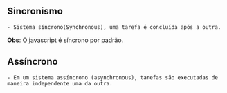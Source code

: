 ## Sincronismo 
    - Sistema síncrono(Synchronous), uma tarefa é concluída após a outra.
**Obs**: O javascript é síncrono por padrão.

## Assíncrono
    - Em um sistema assíncrono (asynchronous), tarefas são executadas de maneira independente uma da outra.
 